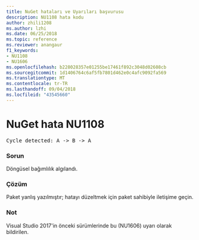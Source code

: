 ```yaml
---
title: NuGet hataları ve Uyarıları başvurusu
description: NU1108 hata kodu
author: zhili1208
ms.author: lzhi
ms.date: 06/25/2018
ms.topic: reference
ms.reviewer: anangaur
f1_keywords:
- NU1108
- NU1606
ms.openlocfilehash: b228028357e01255be17461f892c3048d02608cb
ms.sourcegitcommit: 1d1406764c6af5fb7801d462e0c4afc9092fa569
ms.translationtype: MT
ms.contentlocale: tr-TR
ms.lasthandoff: 09/04/2018
ms.locfileid: "43545660"
---
```

# <a name="nuget-error-nu1108"></a>NuGet hata NU1108

<pre>Cycle detected: A -> B -> A</pre>

### <a name="issue"></a>Sorun
Döngüsel bağımlılık algılandı.

### <a name="solution"></a>Çözüm
Paket yanlış yazılmıştır; hatayı düzeltmek için paket sahibiyle iletişime geçin.

### <a name="note"></a>Not
Visual Studio 2017'in önceki sürümlerinde bu (NU1606) uyarı olarak bildirilen.
